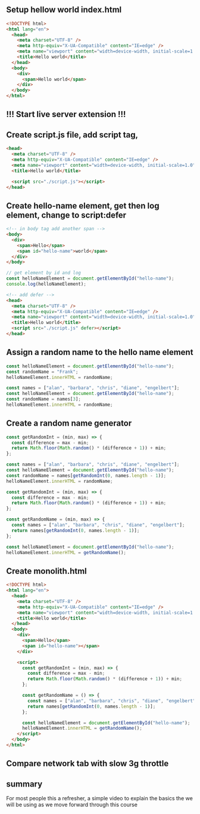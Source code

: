 ## Setup hellow world index.html

```html
<!DOCTYPE html>
<html lang="en">
  <head>
    <meta charset="UTF-8" />
    <meta http-equiv="X-UA-Compatible" content="IE=edge" />
    <meta name="viewport" content="width=device-width, initial-scale=1.0" />
    <title>Hello world</title>
  </head>
  <body>
    <div>
      <span>Hello world</span>
    </div>
  </body>
</html>
```

## !!! Start live server extension !!!

## Create script.js file, add script tag,

```html
<head>
  <meta charset="UTF-8" />
  <meta http-equiv="X-UA-Compatible" content="IE=edge" />
  <meta name="viewport" content="width=device-width, initial-scale=1.0" />
  <title>Hello world</title>

  <script src="./script.js"></script>
</head>
```

## Create hello-name element, get then log element, change to script:defer

```html
<!-- in body tag add another span -->
<body>
  <div>
    <span>Hello</span>
    <span id="hello-name">world</span>
  </div>
</body>
```

```js
// get element by id and log
const helloNameElement = document.getElementById("hello-name");
console.log(helloNameElement);
```

```html
<!-- add defer -->
<head>
  <meta charset="UTF-8" />
  <meta http-equiv="X-UA-Compatible" content="IE=edge" />
  <meta name="viewport" content="width=device-width, initial-scale=1.0" />
  <title>Hello world</title>
  <script src="./script.js" defer></script>
</head>
```

## Assign a random name to the hello name element

```js
const helloNameElement = document.getElementById("hello-name");
const randomName = "Frank";
helloNameElement.innerHTML = randomName;
```

```js
const names = ["alan", "barbara", "chris", "diane", "engelbert"];
const helloNameElement = document.getElementById("hello-name");
const randomName = names[3];
helloNameElement.innerHTML = randomName;
```

## Create a random name generator

```js
const getRandomInt = (min, max) => {
  const difference = max - min;
  return Math.floor(Math.random() * (difference + 1)) + min;
};

const names = ["alan", "barbara", "chris", "diane", "engelbert"];
const helloNameElement = document.getElementById("hello-name");
const randomName = names[getRandomInt(0, names.length - 1)];
helloNameElement.innerHTML = randomName;
```

```js
const getRandomInt = (min, max) => {
  const difference = max - min;
  return Math.floor(Math.random() * (difference + 1)) + min;
};

const getRandomName = (min, max) => {
  const names = ["alan", "barbara", "chris", "diane", "engelbert"];
  return names[getRandomInt(0, names.length - 1)];
};

const helloNameElement = document.getElementById("hello-name");
helloNameElement.innerHTML = getRandomName();
```

## Create monolith.html

```html
<!DOCTYPE html>
<html lang="en">
  <head>
    <meta charset="UTF-8" />
    <meta http-equiv="X-UA-Compatible" content="IE=edge" />
    <meta name="viewport" content="width=device-width, initial-scale=1.0" />
    <title>Hello world</title>
  </head>
  <body>
    <div>
      <span>Hello</span>
      <span id="hello-name"></span>
    </div>

    <script>
      const getRandomInt = (min, max) => {
        const difference = max - min;
        return Math.floor(Math.random() * (difference + 1)) + min;
      };

      const getRandomName = () => {
        const names = ["alan", "barbara", "chris", "diane", "engelbert"];
        return names[getRandomInt(0, names.length - 1)];
      };

      const helloNameElement = document.getElementById("hello-name");
      helloNameElement.innerHTML = getRandomName();
    </script>
  </body>
</html>
```

## Compare network tab with slow 3g throttle

## summary

For most people this a refresher, a simple video to explain the basics the we will be using as we move forward through this course
